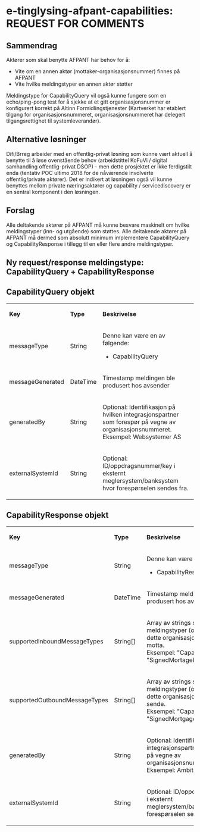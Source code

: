 # e-tinglysing-afpant-capabilities: REQUEST FOR COMMENTS
## Sammendrag
Aktører som skal benytte AFPANT har behov for å:
* Vite om en annen aktør (mottaker-organisasjonsnummer) finnes på AFPANT
* Vite hvilke meldingstyper en annen aktør støtter

Meldingstype for CapabilityQuery vil også kunne fungere som en echo/ping-pong test for å sjekke at et gitt organisasjonsnummer er konfigurert korrekt på Altinn Formidlingstjenester (Kartverket har etablert tilgang for organisasjonsnummeret, organisasjonsnummeret har delegert tilgangsrettighet til systemleverandør).

## Alternative løsninger
Difi/Brreg arbeider med en offentlig-privat løsning som kunne vært aktuell å benytte til å løse ovenstående behov (arbeidstittel KoFuVi / digital samhandling offentlig-privat DSOP) - men dette prosjektet er ikke ferdigstilt enda (tentativ POC ultimo 2018 for de nåværende involverte offentlig/private aktører).
Det er indikert at løsningen også vil kunne benyttes mellom private næringsaktører og capability / servicediscovery er en sentral komponent i den løsningen.

## Forslag
Alle deltakende aktører på AFPANT må kunne besvare maskinelt om hvilke meldingstyper (inn- og utgående) som støttes.
Alle deltakende aktører på AFPANT må dermed som absolutt minimum implementere CapabilityQuery og CapabilityResponse i tillegg til en eller flere andre meldingstyper.

## Ny request/response meldingstype: CapabilityQuery + CapabilityResponse
## CapabilityQuery objekt
<table>
	<tbody>
		<tr>
			<td><p><strong>Key</strong></p></td>
			<td><p><strong>Type</strong></p></td>
			<td><p><strong>Beskrivelse</strong></p></td>
		</tr>
		<tr>
			<td><p>messageType</p></td>
			<td><p>String</p></td>
			<td><p>Denne kan være en av følgende:</p><ul><li>CapabilityQuery</li></ul></td>
		</tr>
		<tr>
			<td><p>messageGenerated</p></td>
			<td><p>DateTime</p></td>
			<td><p>Timestamp meldingen ble produsert hos avsender</p></td>
		</tr>        
		<tr>
			<td><p>generatedBy</p></td>
			<td><p>String</p></td>
			<td><p>Optional: Identifikasjon på hvilken integrasjonspartner som forespør på vegne av organisasjonsnummeret.
            <br>Eksempel: Websystemer AS</p></td>
		</tr>
		<tr>
			<td><p>externalSystemId</p></td>
			<td><p>String</p></td>
			<td><p>Optional: ID/oppdragsnummer/key i eksternt meglersystem/banksystem hvor forespørselen sendes fra.</p></td>
		</tr>
	</tbody>
</table>

## CapabilityResponse objekt
<table>
	<tbody>
		<tr>
			<td><p><strong>Key</strong></p></td>
			<td><p><strong>Type</strong></p></td>
			<td><p><strong>Beskrivelse</strong></p></td>
		</tr>
		<tr>
			<td><p>messageType</p></td>
			<td><p>String</p></td>
			<td><p>Denne kan være en av følgende:</p><ul><li>CapabilityResponse</li></ul></td>
		</tr>
		<tr>
			<td><p>messageGenerated</p></td>
			<td><p>DateTime</p></td>
			<td><p>Timestamp meldingen ble produsert hos avsender</p></td>
		</tr>           
		<tr>
			<td><p>supportedInboundMessageTypes</p></td>
			<td><p>String[]</p></td>
			<td><p>Array av strings som angir hvilke meldingstyper (objektnavn) som dette organisasjonsnummeret kan motta.
            <br>Eksempel: "CapabilityQuery" "SignedMortageDeed"</p></td>
		</tr>       
		<tr>
			<td><p>supportedOutboundMessageTypes</p></td>
			<td><p>String[]</p></td>
			<td><p>Array av strings som angir hvilke meldingstyper (objektnavn) som dette organisasjonsnummeret kan sende.
            <br>Eksempel: "CapabilityResponse" "SignedMortgageDeedProcessed"</p></td>
		</tr>
		<tr>
			<td><p>generatedBy</p></td>
			<td><p>String</p></td>
			<td><p>Optional: Identifikasjon på hvilken integrasjonspartner som besvarer på vegne av organisasjonsnummeret.
            <br>Eksempel: Ambita AS</p></td>
		</tr>        	
		<tr>
			<td><p>externalSystemId</p></td>
			<td><p>String</p></td>
			<td><p>Optional: ID/oppdragsnummer/key i eksternt meglersystem/banksystem hvor forespørselen sendes fra.</p></td>
		</tr>
	</tbody>
</table>